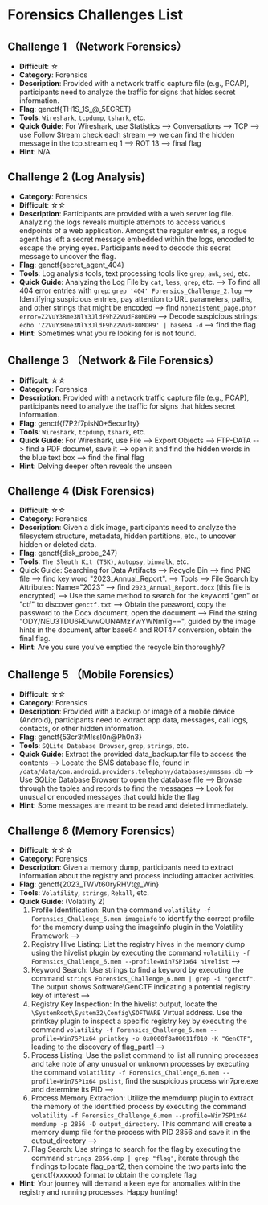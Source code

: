 # Forensics Challenges List

## Challenge 1 （Network Forensics） 
- **Difficult**: ☆ 
- **Category**: Forensics
- **Description**: Provided with a network traffic capture file (e.g., PCAP), participants need to analyze the traffic for signs that hides secret information.
- **Flag**: genctf{TH1S_1S_@_5ECRET}
- **Tools**: `Wireshark`, `tcpdump`, `tshark`, etc.
- **Quick Guide**: For Wireshark, use Statistics --> Conversations --> TCP --> use Follow Stream check each stream --> we can find the hidden message in the tcp.stream eq 1 --> ROT 13 --> final flag
- **Hint**: N/A

  
## Challenge 2 (Log Analysis)
- **Category**: Forensics
- **Difficult**: ☆☆
- **Description**: Participants are provided with a web server log file. Analyzing the logs reveals multiple attempts to access various endpoints of a web application. Amongst the regular entries, a rogue agent has left a secret message embedded within the logs, encoded to escape the prying eyes. Participants need to decode this secret message to uncover the flag.
- **Flag**: genctf{secret_agent_404}
- **Tools**: Log analysis tools, text processing tools like `grep`, `awk`, `sed`, etc.
- **Quick Guide**: Analyzing the Log File by `cat`, `less`, `grep`, etc. --> To find all 404 error entries with `grep`: `grep '404' Forensics_Challenge_2.log` --> Identifying suspicious entries, pay attention to URL parameters, paths, and other strings that might be encoded --> find `nonexistent_page.php?error=Z2VuY3Rme3NlY3JldF9hZ2VudF80MDR9` --> Decode suspicious strings: `echo 'Z2VuY3Rme3NlY3JldF9hZ2VudF80MDR9' | base64 -d` --> find the flag
- **Hint**: Sometimes what you're looking for is not found.


## Challenge 3 （Network & File Forensics）
- **Difficult**: ☆☆
- **Category**: Forensics
- **Description**: Provided with a network traffic capture file (e.g., PCAP), participants need to analyze the traffic for signs that hides secret information.
- **Flag**: genctf{f7P2f7pisN0+5ecur1ty}
- **Tools**: `Wireshark`, `tcpdump`, `tshark`, etc.
- **Quick Guide**: For Wireshark, use File --> Export Objects --> FTP-DATA --> find a PDF documet, save it --> open it and find the hidden words in the blue text box --> find the final flag
- **Hint**: Delving deeper often reveals the unseen


## Challenge 4 (Disk Forensics)
- **Difficult**: ☆☆
- **Category**: Forensics
- **Description**: Given a disk image, participants need to analyze the filesystem structure, metadata, hidden partitions, etc., to uncover hidden or deleted data.
- **Flag**: genctf{disk_probe_247}
- **Tools**: `The Sleuth Kit (TSK)`, `Autopsy`, `binwalk`, etc.
- Quick Guide: Searching for Data Artifacts --> Recycle Bin --> find PNG file --> find key word "2023_Annual_Report". --> Tools --> File Search by Attributes: Name="2023" --> find `2023_Annual_Report.docx` (this file is encrypted) --> Use the same method to search for the keyword "gen" or "ctf" to discover `genctf.txt` --> Obtain the password, copy the password to the Docx document, open the document --> Find the string "ODY/NEU3TDU6RDwwQUNAMzYwYWNmTg==", guided by the image hints in the document, after base64 and ROT47 conversion, obtain the final flag.
- **Hint**: Are you sure you've emptied the recycle bin thoroughly?


## Challenge 5 （Mobile Forensics）
- **Difficult**: ☆☆
- **Category**: Forensics
- **Description**: Provided with a backup or image of a mobile device (Android), participants need to extract app data, messages, call logs, contacts, or other hidden information.
- **Flag**: genctf{53cr3tM!ss!0n@Ph0n3}
- **Tools**: `SQLite Database Browser`, `grep`, `strings`, etc.
- **Quick Guide**: Extract the provided data_backup.tar file to access the contents -->  Locate the SMS database file, found in `/data/data/com.android.providers.telephony/databases/mmssms.db` --> Use SQLite Database Browser to open the database file --> Browse through the tables and records to find the messages --> Look for unusual or encoded messages that could hide the flag
- **Hint**: Some messages are meant to be read and deleted immediately.


## Challenge 6 (Memory Forensics)
- **Difficult**: ☆☆☆
- **Category**: Forensics
- **Description**: Given a memory dump, participants need to extract information about the registry and process including attacker activities.
- **Flag**: genctf{2023_TWVt60ryRHVt@_Win}
- **Tools**: `Volatility`, `strings`, `Rekall`, etc.
- **Quick Guide**: (Volatility 2)
  1) Profile Identification: Run the command `volatility -f Forensics_Challenge_6.mem imageinfo` to identify the correct profile for the memory dump using the imageinfo plugin in the Volatility Framework -->
  2)  Registry Hive Listing: List the registry hives in the memory dump using the hivelist plugin by executing the command `volatility -f Forensics_Challenge_6.mem --profile=Win7SP1x64 hivelist` -->
  3)  Keyword Search: Use strings to find a keyword by executing the command `strings Forensics_Challenge_6.mem | grep -i "genctf"`. The output shows Software\GenCTF indicating a potential registry key of interest -->
  4)  Registry Key Inspection: In the hivelist output, locate the `\SystemRoot\System32\Config\SOFTWARE` Virtual address. Use the printkey plugin to inspect a specific registry key by executing the command `volatility -f Forensics_Challenge_6.mem --profile=Win7SP1x64 printkey -o 0x0000f8a00011f010 -K "GenCTF"`, leading to the discovery of flag_part1 -->
  5)  Process Listing: Use the pslist command to list all running processes and take note of any unusual or unknown processes by executing the command `volatility -f Forensics_Challenge_6.mem --profile=Win7SP1x64 pslist`, find the suspicious process win7pre.exe and determine its PID -->
  6)  Process Memory Extraction: Utilize the memdump plugin to extract the memory of the identified process by executing the command `volatility -f Forensics_Challenge_6.mem --profile=Win7SP1x64 memdump -p 2856 -D output_directory`. This command will create a memory dump file for the process with PID 2856 and save it in the output_directory -->
  7) Flag Search: Use strings to search for the flag by executing the command `strings 2856.dmp | grep "flag"`, iterate through the findings to locate flag_part2, then combine the two parts into the genctf{xxxxxx} format to obtain the complete flag  
- **Hint**: Your journey will demand a keen eye for anomalies within the registry and running processes. Happy hunting!
